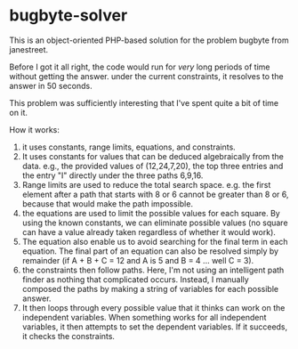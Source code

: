 # bugbyte-solver

This is an object-oriented PHP-based solution for the problem bugbyte from janestreet.

Before I got it all right, the code would run for *very* long periods of time without getting the answer.
under the current constraints, it resolves to the answer in 50 seconds.

This problem was sufficiently interesting that I've spent quite a bit of time on it.

How it works:
1. it uses constants, range limits, equations, and constraints.
2. It uses constants for values that can be deduced algebraically from the data. e.g., the provided values of (12,24,7,20), the top three entries and the entry "I" directly under the three paths 6,9,16.
3. Range limits are used to reduce the total search space. e.g. the first element after a path that starts with 8 or 6 cannot be greater than 8 or 6, because that would make the path impossible.
4. the equations are used to limit the possible values for each square. By using the known constants, we can eliminate possible values (no square can have a value already taken regardless of whether it would work).
5. The equation also enable us to avoid searching for the final term in each equation. The final part of an equation can also be resolved simply by remainder (if A + B + C = 12 and A is 5 and B = 4 ... well C = 3).
6. the constraints then follow paths. Here, I'm not using an intelligent path finder as nothing that complicated occurs. Instead, I manually composed the paths by making a string of variables for each possible answer.
7. It then loops through every possible value that it thinks can work on the independent variables. When something works for all independent variables, it then attempts to set the dependent variables. If it succeeds, it checks the constraints.





